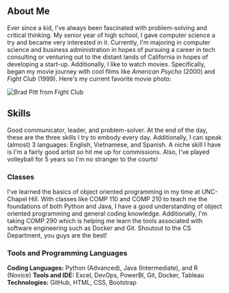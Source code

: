 ## About Me
Ever since a kid, I've always been fascinated with problem-solving and critical thinking. My senior year of high school, I gave computer science a try and became very interested in it. Currently, I'm majoring in computer science and business administration in hopes of pursuing a career in tech consulting or venturing out to the distant lands of California in hopes of developing a start-up. Additionally, I like to watch movies. Specifically, began my movie journey with cool films like *American Psycho* (2000) and *Fight Club* (1999). Here's my current favorite movie photo:

![Brad Pitt from Fight Club](https://m.media-amazon.com/images/M/MV5BMTMzNDU3NDkwMF5BMl5BanBnXkFtZTYwMDc1Mzc3._V1_.jpg)

## Skills
Good communicator, leader, and problem-solver. At the end of the day, these are the three skills I try to embody every day. Additionally, I can speak (almost) 3 languages: English, Vietnamese, and Spanish. A niche skill I have is I'm a fairly good artist so hit me up for commissions. Also, I've played volleyball for 5 years so I'm no stranger to the courts!

### Classes
I've learned the basics of object oriented programming in my time at UNC-Chapel Hill. With classes like COMP 110 and COMP 210 to teach me the foundations of both Python and Java, I have a good understanding of object oriented programming and general coding knowledge. Additionally, I'm taking COMP 290 which is helping me learn the tools associated with software engineering such as Docker and Git. Shoutout to the CS Department, you guys are the best!

### Tools and Programming Languages
**Coding Languages:** Python (Advanced), Java (Intermediate), and R (Novice)
**Tools and IDE:** Excel, DevOps, PowerBI, Git, Docker, Tableau
**Technologies:**	GitHub, HTML, CSS, Bootstrap
